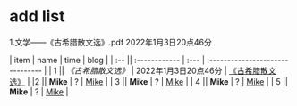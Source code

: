 # add list  
1.文学——《古希腊散文选》.pdf  2022年1月3日20点46分 

| item  |     name     | time |             blog                |
| :-- || :------------ | :--- | :------------------------------- |
| 1 || _《古希腊散文选》_ |  2022年1月3日20点46分 | [《古希腊散文选》](link) |
|2 || __Mike__     |  ? | [Mike](link)          |
| 3 || __Mike__     |  ? | [Mike](link)          |
| 4 || __Mike__     |  ? | [Mike](link)          |
| 5 || __Mike__     |  ? | [Mike](link)          |
